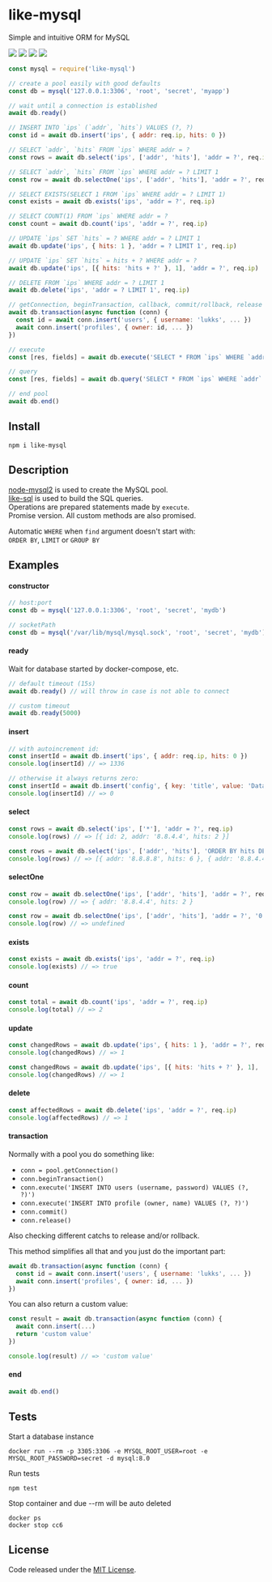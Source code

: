 # like-mysql

Simple and intuitive ORM for MySQL

![](https://img.shields.io/npm/v/like-mysql.svg) ![](https://img.shields.io/npm/dt/like-mysql.svg) ![](https://img.shields.io/badge/tested_with-tape-e683ff.svg) ![](https://img.shields.io/github/license/LuKks/like-mysql.svg)

```javascript
const mysql = require('like-mysql')

// create a pool easily with good defaults
const db = mysql('127.0.0.1:3306', 'root', 'secret', 'myapp')

// wait until a connection is established
await db.ready()

// INSERT INTO `ips` (`addr`, `hits`) VALUES (?, ?)
const id = await db.insert('ips', { addr: req.ip, hits: 0 })

// SELECT `addr`, `hits` FROM `ips` WHERE addr = ?
const rows = await db.select('ips', ['addr', 'hits'], 'addr = ?', req.ip)

// SELECT `addr`, `hits` FROM `ips` WHERE addr = ? LIMIT 1
const row = await db.selectOne('ips', ['addr', 'hits'], 'addr = ?', req.ip)

// SELECT EXISTS(SELECT 1 FROM `ips` WHERE addr = ? LIMIT 1)
const exists = await db.exists('ips', 'addr = ?', req.ip)

// SELECT COUNT(1) FROM `ips` WHERE addr = ?
const count = await db.count('ips', 'addr = ?', req.ip)

// UPDATE `ips` SET `hits` = ? WHERE addr = ? LIMIT 1
await db.update('ips', { hits: 1 }, 'addr = ? LIMIT 1', req.ip)

// UPDATE `ips` SET `hits` = hits + ? WHERE addr = ?
await db.update('ips', [{ hits: 'hits + ?' }, 1], 'addr = ?', req.ip)

// DELETE FROM `ips` WHERE addr = ? LIMIT 1
await db.delete('ips', 'addr = ? LIMIT 1', req.ip)

// getConnection, beginTransaction, callback, commit/rollback, release
await db.transaction(async function (conn) {
  const id = await conn.insert('users', { username: 'lukks', ... })
  await conn.insert('profiles', { owner: id, ... })
})

// execute
const [res, fields] = await db.execute('SELECT * FROM `ips` WHERE `addr` = ?', [req.ip])

// query
const [res, fields] = await db.query('SELECT * FROM `ips` WHERE `addr` = "8.8.8.8"')

// end pool
await db.end()
```

## Install
```
npm i like-mysql
```

## Description
[node-mysql2](https://github.com/sidorares/node-mysql2) is used to create the MySQL pool.\
[like-sql](https://github.com/lukks/like-sql) is used to build the SQL queries.\
Operations are prepared statements made by `execute`.\
Promise version. All custom methods are also promised.

Automatic `WHERE` when `find` argument doesn't start with:\
`ORDER BY`, `LIMIT` or `GROUP BY`

## Examples
#### constructor
```javascript
// host:port
const db = mysql('127.0.0.1:3306', 'root', 'secret', 'mydb')

// socketPath
const db = mysql('/var/lib/mysql/mysql.sock', 'root', 'secret', 'mydb')
```

#### ready
Wait for database started by docker-compose, etc.
```javascript
// default timeout (15s)
await db.ready() // will throw in case is not able to connect

// custom timeout
await db.ready(5000)
```

#### insert
```javascript
// with autoincrement id:
const insertId = await db.insert('ips', { addr: req.ip, hits: 0 })
console.log(insertId) // => 1336

// otherwise it always returns zero:
const insertId = await db.insert('config', { key: 'title', value: 'Database' })
console.log(insertId) // => 0
```

#### select
```javascript
const rows = await db.select('ips', ['*'], 'addr = ?', req.ip)
console.log(rows) // => [{ id: 2, addr: '8.8.4.4', hits: 2 }]

const rows = await db.select('ips', ['addr', 'hits'], 'ORDER BY hits DESC')
console.log(rows) // => [{ addr: '8.8.8.8', hits: 6 }, { addr: '8.8.4.4', hits: 2 }, ...]
```

#### selectOne
```javascript
const row = await db.selectOne('ips', ['addr', 'hits'], 'addr = ?', req.ip)
console.log(row) // => { addr: '8.8.4.4', hits: 2 }

const row = await db.selectOne('ips', ['addr', 'hits'], 'addr = ?', '0.0.0.0')
console.log(row) // => undefined
```

#### exists
```javascript
const exists = await db.exists('ips', 'addr = ?', req.ip)
console.log(exists) // => true
```

#### count
```javascript
const total = await db.count('ips', 'addr = ?', req.ip)
console.log(total) // => 2
```

#### update
```javascript
const changedRows = await db.update('ips', { hits: 1 }, 'addr = ?', req.ip)
console.log(changedRows) // => 1

const changedRows = await db.update('ips', [{ hits: 'hits + ?' }, 1], 'addr = ?', req.ip)
console.log(changedRows) // => 1
```

#### delete
```javascript
const affectedRows = await db.delete('ips', 'addr = ?', req.ip)
console.log(affectedRows) // => 1
```

#### transaction
Normally with a pool you do something like:
- `conn = pool.getConnection()`
- `conn.beginTransaction()`
- `conn.execute('INSERT INTO users (username, password) VALUES (?, ?)')`
- `conn.execute('INSERT INTO profile (owner, name) VALUES (?, ?)')`
- `conn.commit()`
- `conn.release()`

Also checking different catchs to release and/or rollback.

This method simplifies all that and you just do the important part:
```javascript
await db.transaction(async function (conn) {
  const id = await conn.insert('users', { username: 'lukks', ... })
  await conn.insert('profiles', { owner: id, ... })
})
```

You can also return a custom value:
```javascript
const result = await db.transaction(async function (conn) {
  await conn.insert(...)
  return 'custom value'
})

console.log(result) // => 'custom value'
```

#### end
```javascript
await db.end()
```

## Tests
Start a database instance
```
docker run --rm -p 3305:3306 -e MYSQL_ROOT_USER=root -e MYSQL_ROOT_PASSWORD=secret -d mysql:8.0
```

Run tests
```
npm test
```

Stop container and due --rm will be auto deleted
```
docker ps
docker stop cc6
```

## License
Code released under the [MIT License](https://github.com/LuKks/like-mysql/blob/master/LICENSE).
